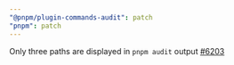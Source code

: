 ```yaml
---
"@pnpm/plugin-commands-audit": patch
"pnpm": patch
---
```


Only three paths are displayed in `pnpm audit` output [#6203](https://github.com/pnpm/pnpm/issues/6203)
